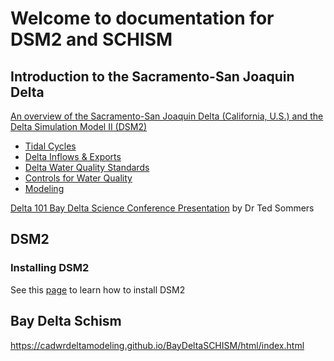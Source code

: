 # Welcome to documentation for DSM2 and SCHISM

## Introduction to the Sacramento-San Joaquin Delta
[An overview of the Sacramento-San Joaquin Delta (California, U.S.) and the Delta Simulation Model II (DSM2)](https://youtu.be/NyQIJQa6Qy4)
* [Tidal Cycles](https://youtu.be/NyQIJQa6Qy4?t=776)
* [Delta Inflows & Exports](https://youtu.be/NyQIJQa6Qy4?t=1009)
* [Delta Water Quality Standards](https://youtu.be/NyQIJQa6Qy4?t=1441)
* [Controls for Water Quality](https://youtu.be/NyQIJQa6Qy4?t=1668)
* [Modeling](https://youtu.be/NyQIJQa6Qy4?t=1781)

[Delta 101 Bay Delta Science Conference Presentation](https://youtu.be/ZiT2GxjiQlY) by Dr Ted Sommers
## DSM2
### Installing DSM2
See this [page](dsm2/installing.md) to learn how to install DSM2

## Bay Delta Schism
https://cadwrdeltamodeling.github.io/BayDeltaSCHISM/html/index.html
